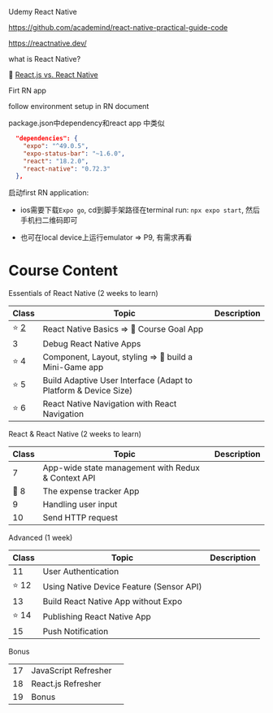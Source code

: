 Udemy React Native

https://github.com/academind/react-native-practical-guide-code

https://reactnative.dev/



what is React Native?

:pencil: [React.js vs. React Native](./C0/README.md)



Firt RN app

follow environment setup in RN document



package.json中dependency和react app 中类似

```json
  "dependencies": {
    "expo": "^49.0.5",
    "expo-status-bar": "~1.6.0",
    "react": "18.2.0",
    "react-native": "0.72.3"
  },
```

启动first RN application: 

+ ios需要下载`Expo go`, cd到脚手架路径在terminal run: `npx expo start`, 然后手机扫二维码即可

+ 也可在local device上运行emulator => P9, 有需求再看







# Course Content

Essentials of React Native (2 weeks to learn)

| Class                      | Topic                                                        | Description |
| -------------------------- | ------------------------------------------------------------ | ----------- |
| :star: [2](./C2/README.md) | React Native Basics => :gem: Course Goal App                 |             |
| 3                          | Debug React Native Apps                                      |             |
| :star: 4                   | Component, Layout, styling => :gem: build a Mini-Game app    |             |
| :star: 5                   | Build Adaptive User Interface (Adapt to Platform & Device Size) |             |
| :star: 6                   | React Native Navigation with React Navigation                |             |

React & React Native (2 weeks to learn)

| Class   | Topic                                              | Description |
| ------- | -------------------------------------------------- | ----------- |
| 7       | App-wide state management with Redux & Context API |             |
| :gem: 8 | The expense tracker App                            |             |
| 9       | Handling user input                                |             |
| 10      | Send HTTP request                                  |             |

Advanced (1 week)

| Class     | Topic                                    | Description |
| --------- | ---------------------------------------- | ----------- |
| 11        | User Authentication                      |             |
| :star: 12 | Using Native Device Feature (Sensor API) |             |
| 13        | Build React Native App without Expo      |             |
| :star: 14 | Publishing React Native App              |             |
| 15        | Push Notification                        |             |

Bonus

|      |                      |      |
| ---- | -------------------- | ---- |
| 17   | JavaScript Refresher |      |
| 18   | React.js Refresher   |      |
| 19   | Bonus                |      |

